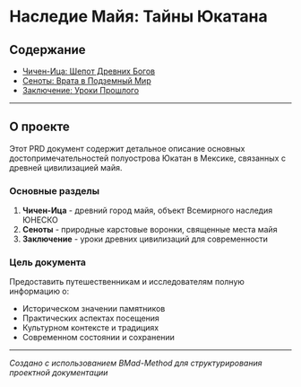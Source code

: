 # Наследие Майя: Тайны Юкатана

## Содержание

- [Чичен-Ица: Шепот Древних Богов](chichen-itza.md)
- [Сеноты: Врата в Подземный Мир](senoty.md)
- [Заключение: Уроки Прошлого](zaklyuchenie.md)

---

## О проекте

Этот PRD документ содержит детальное описание основных достопримечательностей полуострова Юкатан в Мексике, связанных с древней цивилизацией майя.

### Основные разделы

1. **Чичен-Ица** - древний город майя, объект Всемирного наследия ЮНЕСКО
2. **Сеноты** - природные карстовые воронки, священные места майя
3. **Заключение** - уроки древних цивилизаций для современности

### Цель документа

Предоставить путешественникам и исследователям полную информацию о:
- Историческом значении памятников
- Практических аспектах посещения
- Культурном контексте и традициях
- Современном состоянии и сохранении

---

*Создано с использованием BMad-Method для структурирования проектной документации*
